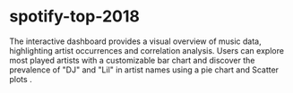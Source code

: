 # spotify-top-2018
The interactive dashboard provides a visual overview of music data, highlighting artist occurrences and correlation analysis. Users can explore most played artists with a customizable bar chart and discover the prevalence of "DJ" and "Lil" in artist names using a pie chart and Scatter plots .
